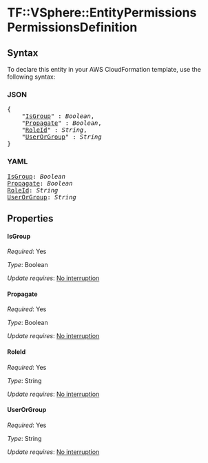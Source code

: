 # TF::VSphere::EntityPermissions PermissionsDefinition

## Syntax

To declare this entity in your AWS CloudFormation template, use the following syntax:

### JSON

<pre>
{
    "<a href="#isgroup" title="IsGroup">IsGroup</a>" : <i>Boolean</i>,
    "<a href="#propagate" title="Propagate">Propagate</a>" : <i>Boolean</i>,
    "<a href="#roleid" title="RoleId">RoleId</a>" : <i>String</i>,
    "<a href="#userorgroup" title="UserOrGroup">UserOrGroup</a>" : <i>String</i>
}
</pre>

### YAML

<pre>
<a href="#isgroup" title="IsGroup">IsGroup</a>: <i>Boolean</i>
<a href="#propagate" title="Propagate">Propagate</a>: <i>Boolean</i>
<a href="#roleid" title="RoleId">RoleId</a>: <i>String</i>
<a href="#userorgroup" title="UserOrGroup">UserOrGroup</a>: <i>String</i>
</pre>

## Properties

#### IsGroup

_Required_: Yes

_Type_: Boolean

_Update requires_: [No interruption](https://docs.aws.amazon.com/AWSCloudFormation/latest/UserGuide/using-cfn-updating-stacks-update-behaviors.html#update-no-interrupt)

#### Propagate

_Required_: Yes

_Type_: Boolean

_Update requires_: [No interruption](https://docs.aws.amazon.com/AWSCloudFormation/latest/UserGuide/using-cfn-updating-stacks-update-behaviors.html#update-no-interrupt)

#### RoleId

_Required_: Yes

_Type_: String

_Update requires_: [No interruption](https://docs.aws.amazon.com/AWSCloudFormation/latest/UserGuide/using-cfn-updating-stacks-update-behaviors.html#update-no-interrupt)

#### UserOrGroup

_Required_: Yes

_Type_: String

_Update requires_: [No interruption](https://docs.aws.amazon.com/AWSCloudFormation/latest/UserGuide/using-cfn-updating-stacks-update-behaviors.html#update-no-interrupt)

